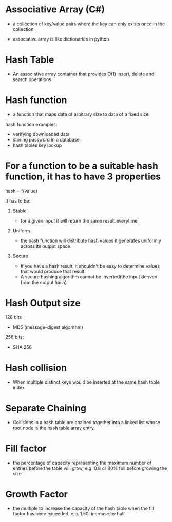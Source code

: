 # Associative Array (C#)

- a collection of key/value pairs where the key can only exists once in the collection

- associative array is like dictionaries in python

# Hash Table

- An associative array container that provides O(1) insert, delete and search operations

# Hash function

- a function that maps data of arbitrary size to data of a fixed size

hash function examples:

- verifying downloaded data
- storing password in a database
- hash tables key lookup

# For a function to be a suitable hash function, it has to have 3 properties

hash = f(value)

It has to be:

1. Stable

   - for a given input it will return the same result everytime

2. Uniform

   - the hash function will distribute hash values it generates uniformly across its output space.

3. Secure
   - If you have a hash result, it shouldn't be easy to determine values that would produce that result
   - A secure hashing algorithm cannot be inverted(the input derived from the output hash)

# Hash Output size

128 bits

- MD5 (message-digest algorithm)

256 bits:

- SHA 256

# Hash collision

- When multiple distinct keys would be inserted at the same hash table index

# Separate Chaining

- Collisions in a hash table are chained together into a linked list whose root node is the hash table array entry.

# Fill factor

- the percentage of capacity representing the maximum number of entries before the table will grow, e.g. 0.8 or 80% full before growing the size

# Growth Factor

- the multiple to increase the capacity of the hash table when the fill factor has been exceeded, e.g. 1.50, increase by half
